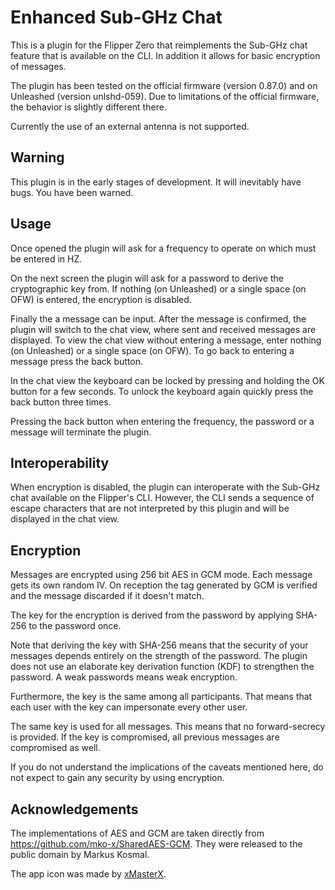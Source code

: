 # Enhanced Sub-GHz Chat

This is a plugin for the Flipper Zero that reimplements the Sub-GHz chat
feature that is available on the CLI. In addition it allows for basic
encryption of messages.

The plugin has been tested on the official firmware (version 0.87.0) and on
Unleashed (version unlshd-059). Due to limitations of the official firmware,
the behavior is slightly different there.

Currently the use of an external antenna is not supported.

## Warning

This plugin is in the early stages of development. It will inevitably have
bugs. You have been warned.

## Usage

Once opened the plugin will ask for a frequency to operate on which must be
entered in HZ.

On the next screen the plugin will ask for a password to derive the
cryptographic key from. If nothing (on Unleashed) or a single space (on OFW) is
entered, the encryption is disabled.

Finally the a message can be input. After the message is confirmed, the plugin
will switch to the chat view, where sent and received messages are displayed.
To view the chat view without entering a message, enter nothing (on Unleashed)
or a single space (on OFW). To go back to entering a message press the back
button.

In the chat view the keyboard can be locked by pressing and holding the OK
button for a few seconds. To unlock the keyboard again quickly press the back
button three times.

Pressing the back button when entering the frequency, the password or a message
will terminate the plugin.

## Interoperability

When encryption is disabled, the plugin can interoperate with the Sub-GHz chat
available on the Flipper's CLI. However, the CLI sends a sequence of escape
characters that are not interpreted by this plugin and will be displayed in the
chat view.

## Encryption

Messages are encrypted using 256 bit AES in GCM mode. Each message gets its own
random IV. On reception the tag generated by GCM is verified and the message
discarded if it doesn't match.

The key for the encryption is derived from the password by applying SHA-256 to
the password once.

Note that deriving the key with SHA-256 means that the security of your
messages depends entirely on the strength of the password. The plugin does not
use an elaborate key derivation function (KDF) to strengthen the password. A
weak passwords means weak encryption.

Furthermore, the key is the same among all participants. That means that each
user with the key can impersonate every other user.

The same key is used for all messages. This means that no forward-secrecy is
provided. If the key is compromised, all previous messages are compromised as
well.

If you do not understand the implications of the caveats mentioned here, do not
expect to gain any security by using encryption.

## Acknowledgements

The implementations of AES and GCM are taken directly from
https://github.com/mko-x/SharedAES-GCM. They were released to the public domain
by Markus Kosmal.

The app icon was made by [xMasterX](https://github.com/xMasterX).
